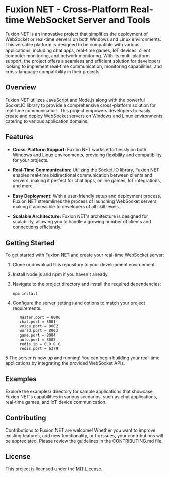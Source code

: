 # Fuxion NET - Cross-Platform Real-time WebSocket Server and Tools

Fuxion NET is an innovative project that simplifies the deployment of WebSocket or real-time servers on both Windows and Linux environments. This versatile platform is designed to be compatible with various applications, including chat apps, real-time games, IoT devices, client computer monitoring, and network monitoring. With its multi-platform support, the project offers a seamless and efficient solution for developers looking to implement real-time communication, monitoring capabilities, and cross-language compatibility in their projects.

## Overview

Fuxion NET utilizes JavaScript and Node.js along with the powerful Socket.IO library to provide a comprehensive cross-platform solution for real-time communication. This project empowers developers to easily create and deploy WebSocket servers on Windows and Linux environments, catering to various application domains.

## Features

- **Cross-Platform Support:** Fuxion NET works effortlessly on both Windows and Linux environments, providing flexibility and compatibility for your projects.

- **Real-Time Communication:** Utilizing the Socket.IO library, Fuxion NET enables real-time bidirectional communication between clients and servers, making it perfect for chat apps, online games, IoT integrations, and more.

- **Easy Deployment:** With a user-friendly setup and deployment process, Fuxion NET streamlines the process of launching WebSocket servers, making it accessible to developers of all skill levels.

- **Scalable Architecture:** Fuxion NET's architecture is designed for scalability, allowing you to handle a growing number of clients and connections efficiently.

## Getting Started

To get started with Fuxion NET and create your real-time WebSocket server:

1. Clone or download this repository to your development environment.

2. Install Node.js and npm if you haven't already.

3. Navigate to the project directory and install the required dependencies:
   ```
   npm install
   ```
4. Configure the server settings and options to match your project requirements.
   ```
      master.port = 8000
      chat.port = 8001
      voice.port = 8002
      world.port = 8003
      game.port = 8004
      auto.port = 8005
      redis.ip = 0.0.0.0
      redis.port = 6379
   ```
5 The server is now up and running! You can begin building your real-time applications by integrating the provided WebSocket APIs.

## Examples

Explore the examples/ directory for sample applications that showcase Fuxion NET's capabilities in various scenarios, such as chat applications, real-time games, and IoT device communication.

## Contributing

Contributions to Fuxion NET are welcome! Whether you want to improve existing features, add new functionality, or fix issues, your contributions will be appreciated. Please review the guidelines in the CONTRIBUTING.md file.

## License

This project is licensed under the [MIT License](LICENSE).